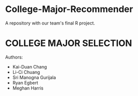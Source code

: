 # College-Major-Recommender
A repository with our team's final R project.
# COLLEGE MAJOR SELECTION
Authors: 
* Kai-Duan Chang
* Li-Ci Chuang
* Sri Manogna Gurijala
* Ryan Egbert
* Meghan Harris
